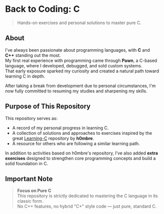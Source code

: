 # Back to Coding: C
> Hands-on exercises and personal solutions to master pure C.

## About
I've always been passionate about programming languages, with **C** and **C++** standing out the most.  
My first real experience with programming came through **Pawn**, a C-based language, where I developed, debugged, and sold custom systems.  
That early exposure sparked my curiosity and created a natural path toward learning C in depth.

After taking a break from development due to personal circumstances, I'm now fully committed to resuming my studies and sharpening my skills.

## Purpose of This Repository
This repository serves as:
- A record of my personal progress in learning C.
- A collection of solutions and approaches to exercises inspired by the great [Learning-C](https://github.com/h0mbre/Learning-C) repository by **h0mbre**.
- A resource for others who are following a similar learning path.

In addition to activities based on h0mbre's repository, I’ve also added **extra exercises** designed to strengthen core programming concepts and build a solid foundation in C.

## Important Note
> **Focus on Pure C**  
> This repository is strictly dedicated to mastering the C language in its classic form.  
> No C++ features, no hybrid "C+" style code — just pure, standard C.
